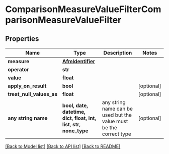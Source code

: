 # ComparisonMeasureValueFilterComparisonMeasureValueFilter


## Properties
Name | Type | Description | Notes
------------ | ------------- | ------------- | -------------
**measure** | [**AfmIdentifier**](AfmIdentifier.md) |  | 
**operator** | **str** |  | 
**value** | **float** |  | 
**apply_on_result** | **bool** |  | [optional] 
**treat_null_values_as** | **float** |  | [optional] 
**any string name** | **bool, date, datetime, dict, float, int, list, str, none_type** | any string name can be used but the value must be the correct type | [optional]

[[Back to Model list]](../README.md#documentation-for-models) [[Back to API list]](../README.md#documentation-for-api-endpoints) [[Back to README]](../README.md)


